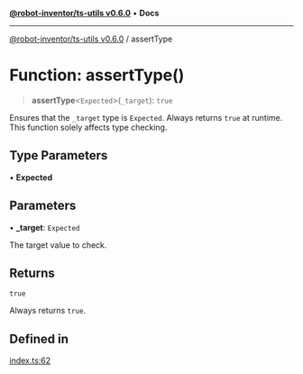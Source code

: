 [**@robot-inventor/ts-utils v0.6.0**](../README.md) • **Docs**

***

[@robot-inventor/ts-utils v0.6.0](../README.md) / assertType

# Function: assertType()

> **assertType**\<`Expected`\>(`_target`): `true`

Ensures that the `_target` type is `Expected`.
Always returns `true` at runtime. This function solely affects type checking.

## Type Parameters

• **Expected**

## Parameters

• **\_target**: `Expected`

The target value to check.

## Returns

`true`

Always returns `true`.

## Defined in

[index.ts:62](https://github.com/Robot-Inventor/ts-utils/blob/95514c0c002d6599c51a437e5ecb114ed5b5655b/src/index.ts#L62)

